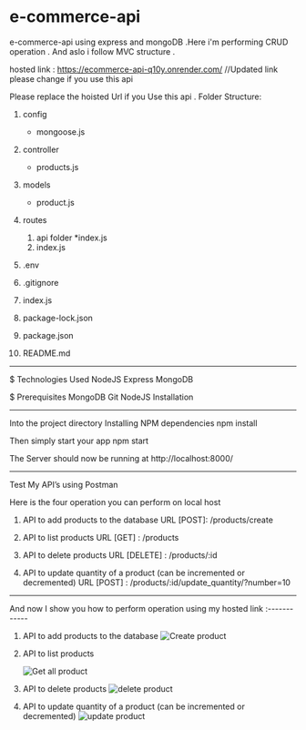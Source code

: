 # e-commerce-api
e-commerce-api using express and mongoDB .Here i'm performing CRUD operation . And aslo i follow MVC structure .

hosted link : https://ecommerce-api-q10y.onrender.com/ //Updated link please change if you use this api

Please replace the hoisted Url if you Use this api .
Folder Structure:

1.  config
    *  mongoose.js
2.  controller
    *  products.js
3.  models
    *  product.js
4.  routes
    1.  api folder
            *index.js
    2.  index.js
5.  .env

6.  .gitignore

7.  index.js

8.  package-lock.json

9.  package.json

10. README.md

*********************************************************************************************************************************
$ Technologies Used
    NodeJS
    Express
    MongoDB

$ Prerequisites
    MongoDB
    Git
    NodeJS
    Installation
**********************************************************************************************************************************    
Into the project directory
Installing NPM dependencies
npm install

Then simply start your app
npm start

The Server should now be running at http://localhost:8000/

***********************************************************************************************************************************

Test My API’s using Postman


Here is the four operation you can perform on local host

1.  API to add products to the database
    URL [POST]: /products/create

2.  API to list products
    URL [GET] : /products

3.  API to delete products
    URL [DELETE] : /products/:id

4.  API to update quantity of a product (can be incremented or decremented)
    URL [POST] : /products/:id/update_quantity/?number=10
    
    
********************************************************************************************************************
   
And now I show you how to perform operation using my hosted link :------------


1.  API to add products to the database
    ![Create product](https://user-images.githubusercontent.com/96186566/200129067-13897f5a-7a6b-41c9-91e4-2a106d60d2f7.JPG)

2.  API to list products
    
    ![Get all product](https://user-images.githubusercontent.com/96186566/200129123-6bad8a09-38e6-4056-9b91-276029d07e6b.JPG)


3.  API to delete products
    ![delete product](https://user-images.githubusercontent.com/96186566/200129141-a9f02c6f-cdf2-4db8-b0d2-6873225a8fcf.JPG)



4.  API to update quantity of a product (can be incremented or decremented)
    ![update product](https://user-images.githubusercontent.com/96186566/200129149-72c53e8c-2975-4c83-927f-1f1d675d962a.JPG)




